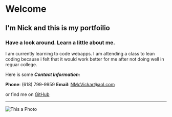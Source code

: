 # Welcome
## I'm Nick and this is my portfoilio
### Have a look around. Learn a little about me.

I am currently learning to code webapps. I am attending a class to lean coding because i felt that it would work better for me after not doing well in reguar college.


Here is some ***Contact Information:***

 **Phone**: (618) 799-9959
 **Email**: NMcVickar@aol.com

or find me on [GitHub](https://github.com/NMcVickar)

---

![This a Photo](https://pbs.twimg.com/profile_images/1008934611383042048/CxB8r4NP_400x400.jpg)
